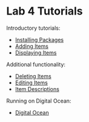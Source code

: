 # Lab 4 Tutorials

Introductory tutorials:

* [Installing Packages](/tutorials/1-installing-packages.md)
* [Adding Items](/tutorials/2-adding-items.md)
* [Displaying Items](/tutorials/3-displaying-items.md)

Additional functionality:

* [Deleting Items](/tutorials/4-deleting-items.md)
* [Editing Items](/tutorials/5-editing-items.md)
* [Item Descriptions](/tutorials/6-item-descriptions.md)

Running on Digital Ocean:

* [Digital Ocean](/tutorials/7-digital-ocean.md)
